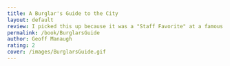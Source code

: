 ```yaml
---
title: A Burglar's Guide to the City
layout: default
review: I picked this up because it was a "Staff Favorite" at a famous book store in New York City. While it was intriguing to read about all sorts of burglaries, this book had lots of "fluff," probably because the author compiled different articles they wrote into this book.
permalink: /book/BurglarsGuide
author: Geoff Manaugh
rating: 2
cover: /images/BurglarsGuide.gif
---
```

